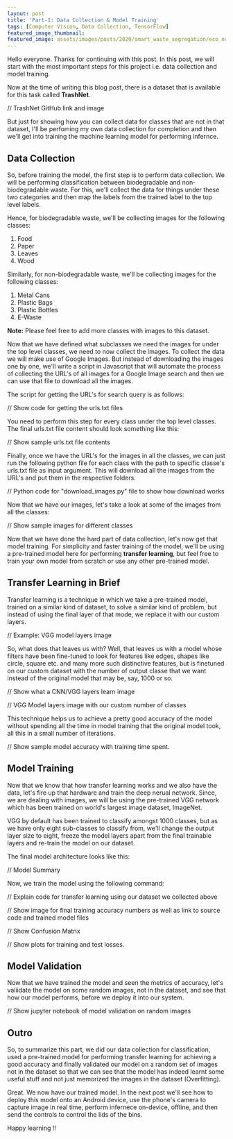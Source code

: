 ```yaml
---
layout: post
title: 'Part-1: Data Collection & Model Training'
tags: [Computer Vision, Data Collection, TensorFlow]
featured_image_thumbnail:
featured_image: assets/images/posts/2020/smart_waste_segregation/eco_not_ego.jpg
---
```


Hello everyone. Thanks for continuing with this post. In this post, we will start with the most important steps for this project i.e. data collection and model training.

Now at the time of writing this blog post, there is a dataset that is available for this task called **TrashNet**. 

// TrashNet GitHub link and image

But just for showing how you can collect data for classes that are not in that dataset, I'll be perfoming my own data collection for completion and then we'll get into training the machine learning model for performing infernce.

## Data Collection

So, before training the model, the first step is to perform data collection. We will be performing classification between biodegradable and non-biodegradable waste. For this, we'll collect the data for things under these  two categories and then map the labels from the trained label to the top level labels.

Hence, for biodegradable waste, we'll be collecting images for the following classes:
1. Food
2. Paper
3. Leaves
4. Wood

Similarly, for non-biodegradable waste, we'll be collecting images for the following classes:

1. Metal Cans
2. Plastic Bags
3. Plastic Bottles
4. E-Waste

**Note:** Please feel free to add more classes with images to this dataset.

Now that we have defined what subclasses we need the images for under the top level classes, we need to now collect the images. To collect the data we will make use of Google Images. But instead of downloading the images one by one, we'll write a script in Javascript that will automate the process of collecting the URL's of all images for a Google Image search and then we can use that file to download all the images.

The script for getting the URL's for search query is as follows:

// Show code for getting the urls.txt files

You need to perform this step for every class under the top level classes. The final urls.txt file content should look something like this:

// Show sample urls.txt file contents

Finally, once we have the URL's for the images in all the classes, we can just run the following python file for each class with the path to specific classe's urls.txt file as input argument. This will download all the images from the URL's and put them in the  respective folders.

// Python code for "download_images.py" file to show how download works

Now that we have our images, let's take a look at some of the images from all the classes:

// Show sample images for different classes

Now that we have done the hard part of data collection, let's now get that model training. For simplicity and faster training of the model, we'll be using a pre-trained model here for performing **transfer learning**, but feel free to train your own model from scratch or use any other pre-trained model.

## Transfer Learning in Brief

Transfer learning is a technique in which we take a pre-trained model, trained on a similar kind of dataset, to solve a similar kind of problem, but instead of using the final layer of that mode, we replace it with our custom layers.

// Example: VGG model layers image

So, what does that leaves us with? Well, that leaves us with a model whose filters have been fine-tuned to look for features like edges, shapes like circle, square etc. and many more such distinctive features, but is finetuned on our custom dataset with the number of output classe that we want instead of the original model that may be, say, 1000 or so.

// Show what a CNN/VGG layers learn image

// VGG Model layers image with our custom number of classes

This technique helps us to achieve a pretty good accuracy of the model without spending all the time in model training that the original model took, all this in a small number of iterations.

// Show sample model accuracy with training time spent.

## Model Training

Now that we know that how transfer learning works and we also have the data, let's fire up that hardware and train the deep nerual network. Since, we are dealing with images, we will be using the pre-trained VGG network which has been trained on world's largest image dataset, ImageNet. 

VGG by default has been trained to classify amongst 1000 classes, but as we have only eight sub-classes to classify from, we'll change the output layer size to eight, freeze the model layers apart from the final trainable layers and re-train the model on our dataset.

The final model architecture looks like this:

// Model Summary

Now, we train the model using the following command:

// Explain code for transfer learning using our dataset we collected above

// Show image for final training accuracy numbers as well as link to source code and trained model files

// Show Confusion Matrix

// Show plots for training and test losses.

## Model Validation

Now that we have trained the model and seen the metrics of accuracy, let's valiidate the model on some random images, not in the dataset, and see that how our model performs, before we deploy it into our system.

// Show jupyter notebook of model validation on random images

## Outro

So, to summarize this part, we did our data collection for classification, used a pre-trained model for performing transfer learning for achieving a good accuracy and finally validated our model on a random set of images not in the dataset so that we can see that the model has indeed learnt some useful stuff and not just memorized the images in the dataset (Overfitting).

Great. We now have our trained model. In the next post we'll see how to deploy this model onto an Android device, use the phone's camera to capture image in real time, perform infernece on-device, offline, and then send the controls to control the lids of the bins.

Happy learning !!
